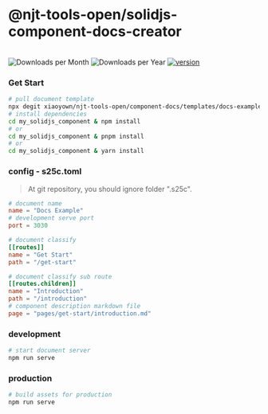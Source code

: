 # @njt-tools-open/solidjs-component-docs-creator

<br>

<a title="creator Downloads">
  <img src="https://img.shields.io/npm/dm/%40njt-tools-open%2Fsolidjs-component-docs-creator" alt="Downloads per Month"/>
</a>

<a title="creator Downloads">
  <img src="https://img.shields.io/npm/dy/%40njt-tools-open%2Fsolidjs-component-docs-creator" alt="Downloads per Year"/>
</a>

<a href="https://badge.fury.io/js/%40njt-tools-open%2Fsolidjs-component-docs-creator" title="NPM Version Badge">
   <img src="https://img.shields.io/npm/v/%40njt-tools-open%2Fsolidjs-component-docs-creator.svg?sanitize=true" alt="version">
</a>

<br>

### Get Start

```sh
# pull document template
npx degit xiaoyown/njt-tools-open/component-docs/templates/docs-example my_solidjs_component
# install dependencies
cd my_solidjs_component & npm install
# or
cd my_solidjs_component & pnpm install
# or
cd my_solidjs_component & yarn install

```

### config - s25c.toml

> At git repository, you should ignore folder ".s25c".

```toml
# document name
name = "Docs Example"
# development serve port
port = 3030

# document classify
[[routes]]
name = "Get Start"
path = "/get-start"

# document classify sub route
[[routes.children]]
name = "Introduction"
path = "/introduction"
# component description markdown file
page = "pages/get-start/introduction.md"
```

### development

```sh
# start document server
npm run serve
```

### production

```sh
# build assets for production
npm run serve
```
